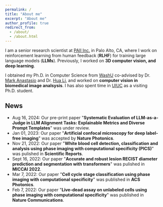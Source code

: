 ```yaml
---
permalink: /
title: "About me"
excerpt: "About me"
author_profile: true
redirect_from: 
  - /about/
  - /about.html
---
```


<!-- 
CV is configured in _data/navigation.yml file.
Pulications are configured in _pages/publications.html
-->

I am a senior research scientist at [PAII Inc.](https://www.linkedin.com/company/paii-inc/about) in Palo Alto, CA, where I work on reinforcement learning from human feedback (**RLHF**) for training large language models (**LLMs**). Previously, I worked on **3D computer vision, and deep learning**.

I obtained my Ph.D. in Computer Science from [WashU](https://wustl.edu) co-advised by Dr. [Mark Anastasio](https://anastasio.bioengineering.illinois.edu/lab-members) and Dr. [Hua Li](https://huali.bioengineering.illinois.edu/lab-members), and worked on **computer vision in biomedical image analsysis**. I has also spent time in [UIUC](https://illinois.edu) as a visiting Ph.D. student.

## News
* Aug 16, 2024:  Our pre-print paper "**Systematic Evaluation of LLM-as-a-Judge in LLM Alignment Tasks: Explainable Metrics and Diverse Prompt Templates**" was under review.
* Jan 01, 2023:  Our paper "**Artificial confocal microscopy for deep label-free imaging**" was accepted by **Nature Photonics**.
* Nov 21, 2022:  Our paper "**White blood cell detection, classification and analysis using phase imaging with computational specificity (PICS)**" was pulished in **Scientific Reports**.
* Sept 16, 2022: Our paper "**Accurate and robust lesion RECIST diameter prediction and segmentation with transformers**" was pulished in **MICCAI 2022**.
* Mar 7, 2022: Our paper "**Cell cycle stage classification using phase imaging with computational specificity**" was published in **ACS Photonics**.
* Feb 7, 2022: Our paper "**Live-dead assay on unlabeled cells using phase imaging with computational specificity**" was published in **Nature Communications**.